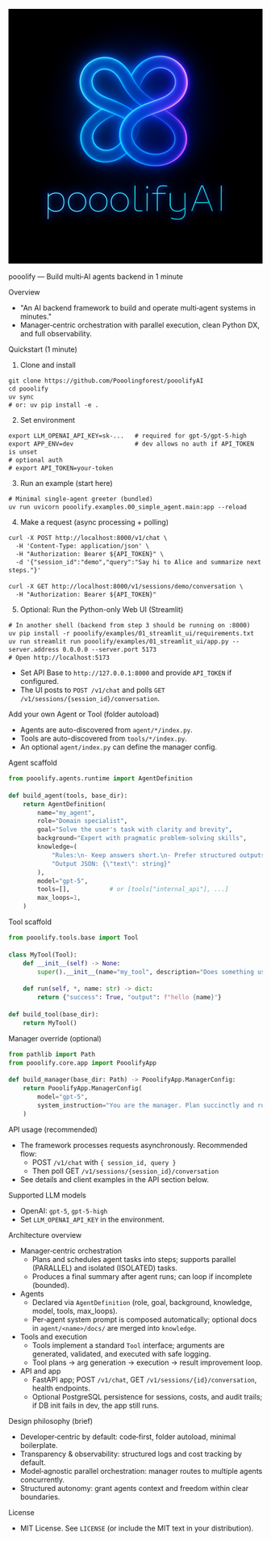 ![pooolifyAI logo](docs/image/mainlogo.png)

pooolify — Build multi‑AI agents backend in 1 minute

Overview

- "An AI backend framework to build and operate multi‑agent systems in minutes."
- Manager‑centric orchestration with parallel execution, clean Python DX, and full observability.

Quickstart (1 minute)

1. Clone and install

```
git clone https://github.com/Pooolingforest/pooolifyAI
cd pooolify
uv sync
# or: uv pip install -e .
```

2. Set environment

```
export LLM_OPENAI_API_KEY=sk-...   # required for gpt-5/gpt-5-high
export APP_ENV=dev                 # dev allows no auth if API_TOKEN is unset
# optional auth
# export API_TOKEN=your-token
```

3. Run an example (start here)

```
# Minimal single-agent greeter (bundled)
uv run uvicorn pooolify.examples.00_simple_agent.main:app --reload
```

4. Make a request (async processing + polling)

```
curl -X POST http://localhost:8000/v1/chat \
  -H 'Content-Type: application/json' \
  -H "Authorization: Bearer ${API_TOKEN}" \
  -d '{"session_id":"demo","query":"Say hi to Alice and summarize next steps."}'

curl -X GET http://localhost:8000/v1/sessions/demo/conversation \
  -H "Authorization: Bearer ${API_TOKEN}"
```

5. Optional: Run the Python-only Web UI (Streamlit)

```
# In another shell (backend from step 3 should be running on :8000)
uv pip install -r pooolify/examples/01_streamlit_ui/requirements.txt
uv run streamlit run pooolify/examples/01_streamlit_ui/app.py --server.address 0.0.0.0 --server.port 5173
# Open http://localhost:5173
```

- Set API Base to `http://127.0.0.1:8000` and provide `API_TOKEN` if configured.
- The UI posts to `POST /v1/chat` and polls `GET /v1/sessions/{session_id}/conversation`.

Add your own Agent or Tool (folder autoload)

- Agents are auto-discovered from `agent/*/index.py`.
- Tools are auto-discovered from `tools/*/index.py`.
- An optional `agent/index.py` can define the manager config.

Agent scaffold

```python
from pooolify.agents.runtime import AgentDefinition

def build_agent(tools, base_dir):
    return AgentDefinition(
        name="my_agent",
        role="Domain specialist",
        goal="Solve the user's task with clarity and brevity",
        background="Expert with pragmatic problem-solving skills",
        knowledge=(
            "Rules:\n- Keep answers short.\n- Prefer structured outputs.\n"
            "Output JSON: {\"text\": string}"
        ),
        model="gpt-5",
        tools=[],           # or [tools["internal_api"], ...]
        max_loops=1,
    )
```

Tool scaffold

```python
from pooolify.tools.base import Tool

class MyTool(Tool):
    def __init__(self) -> None:
        super().__init__(name="my_tool", description="Does something useful")

    def run(self, *, name: str) -> dict:
        return {"success": True, "output": f"hello {name}"}

def build_tool(base_dir):
    return MyTool()
```

Manager override (optional)

```python
from pathlib import Path
from pooolify.core.app import PooolifyApp

def build_manager(base_dir: Path) -> PooolifyApp.ManagerConfig:
    return PooolifyApp.ManagerConfig(
        model="gpt-5",
        system_instruction="You are the manager. Plan succinctly and route to the right agent(s).",
    )
```

API usage (recommended)

- The framework processes requests asynchronously. Recommended flow:
  - POST `/v1/chat` with `{ session_id, query }`
  - Then poll GET `/v1/sessions/{session_id}/conversation`
- See details and client examples in the API section below.

Supported LLM models

- OpenAI: `gpt-5`, `gpt-5-high`
- Set `LLM_OPENAI_API_KEY` in the environment.

Architecture overview

- Manager‑centric orchestration
  - Plans and schedules agent tasks into steps; supports parallel (PARALLEL) and isolated (ISOLATED) tasks.
  - Produces a final summary after agent runs; can loop if incomplete (bounded).
- Agents
  - Declared via `AgentDefinition` (role, goal, background, knowledge, model, tools, max_loops).
  - Per‑agent system prompt is composed automatically; optional docs in `agent/<name>/docs/` are merged into `knowledge`.
- Tools and execution
  - Tools implement a standard `Tool` interface; arguments are generated, validated, and executed with safe logging.
  - Tool plans -> arg generation -> execution -> result improvement loop.
- API and app
  - FastAPI app; POST `/v1/chat`, GET `/v1/sessions/{id}/conversation`, health endpoints.
  - Optional PostgreSQL persistence for sessions, costs, and audit trails; if DB init fails in dev, the app still runs.

Design philosophy (brief)

- Developer‑centric by default: code‑first, folder autoload, minimal boilerplate.
- Transparency & observability: structured logs and cost tracking by default.
- Model‑agnostic parallel orchestration: manager routes to multiple agents concurrently.
- Structured autonomy: grant agents context and freedom within clear boundaries.

License

- MIT License. See `LICENSE` (or include the MIT text in your distribution).

